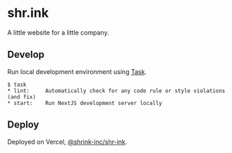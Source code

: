 # shr.ink

A little website for a little company.

## Develop

Run local development environment using [Task][task].

```shell
$ task
* lint: 	Automatically check for any code rule or style violations (and fix)
* start: 	Run NextJS development server locally
```

## Deploy

Deployed on Vercel, [@shrink-inc/shr-ink][vercel-project].

[task]: https://taskfile.dev/
[vercel-project]: https://vercel.com/shrink-inc/shr-ink
